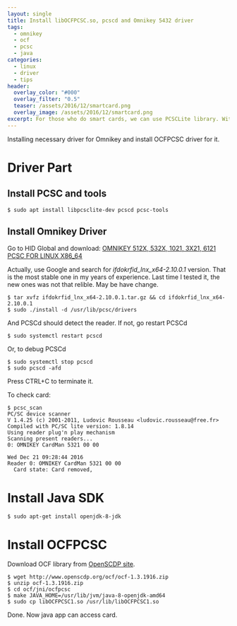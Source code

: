 ```yaml
---
layout: single
title: Install libOCFPCSC.so, pcscd and Omnikey 5432 driver
tags:
  - omnikey
  - ocf
  - pcsc
  - java
categories:
  - linux
  - driver
  - tips
header:
  overlay_color: "#000"
  overlay_filter: "0.5"
  teaser: /assets/2016/12/smartcard.png
  overlay_image: /assets/2016/12/smartcard.png
excerpt: For those who do smart cards, we can use PCSCLite library. With Omnikey 5321 as reader, here's how we do it.
---
```


Installing necessary driver for Omnikey and install OCFPCSC driver for it.

# Driver Part

## Install PCSC and tools

```console
$ sudo apt install libpcsclite-dev pcscd pcsc-tools
```

## Install Omnikey Driver

Go to HID Global and download: [OMNIKEY 512X, 532X, 1021, 3X21, 6121 PCSC FOR LINUX X86_64](https://www.hidglobal.com/drivers?field_driver_brand_tid_selective=24&field_driver_product_reference_nid_selective=All&field_driver_operating_systems_tid_selective=All)

Actually, use Google and search for *ifdokrfid_lnx_x64-2.10.0.1* version. That is the most stable one in my years of experience. Last time I tested it, the new ones was not that relible. May be have change.

```console
$ tar xvfz ifdokrfid_lnx_x64-2.10.0.1.tar.gz && cd ifdokrfid_lnx_x64-2.10.0.1
$ sudo ./install -d /usr/lib/pcsc/drivers
```

And PCSCd should detect the reader. If not, go restart PCSCd

```console
$ sudo systemctl restart pcscd
```

Or, to debug PCSCd

```console
$ sudo systemctl stop pcscd
$ sudo pcscd -afd
```
Press CTRL+C to terminate it.

To check card:

```console
$ pcsc_scan
PC/SC device scanner
V 1.4.25 (c) 2001-2011, Ludovic Rousseau <ludovic.rousseau@free.fr>
Compiled with PC/SC lite version: 1.8.14
Using reader plug'n play mechanism
Scanning present readers...
0: OMNIKEY CardMan 5321 00 00

Wed Dec 21 09:28:44 2016
Reader 0: OMNIKEY CardMan 5321 00 00
  Card state: Card removed,
```

# Install Java SDK

```console
$ sudo apt-get install openjdk-8-jdk
```

# Install OCFPCSC

Download OCF library from [OpenSCDP site](http://www.openscdp.org/ocf/download.html).

```console
$ wget http://www.openscdp.org/ocf/ocf-1.3.1916.zip
$ unzip ocf-1.3.1916.zip
$ cd ocf/jni/ocfpcsc
$ make JAVA_HOME=/usr/lib/jvm/java-8-openjdk-amd64
$ sudo cp libOCFPCSC1.so /usr/lib/libOCFPCSC1.so
```


Done. Now java app can access card.
